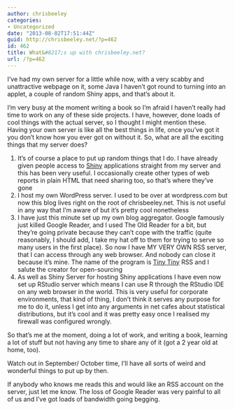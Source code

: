 ```yaml
---
author: chrisbeeley
categories:
- Uncategorized
date: "2013-08-02T17:51:44Z"
guid: http://chrisbeeley.net/?p=462
id: 462
title: What&#8217;s up with chrisbeeley.net?
url: /?p=462
---
```


I’ve had my own server for a little while now, with a very scabby and unattractive webpage on it, some Java I haven’t got round to turning into an applet, a couple of random Shiny apps, and that’s about it.

I’m very busy at the moment writing a book so I’m afraid I haven’t really had time to work on any of these side projects. I have, however, done loads of cool things with the actual server, so I thought I might mention these. Having your own server is like all the best things in life, once you’ve got it you don’t know how you ever got on without it. So, what are all the exciting things that my server does?

1. <span style="line-height: 15px;">It’s of course a place to put up random things that I do. I have already given people access to [Shiny](http://www.rstudio.com/shiny/ "Shiny") applications straight from my server and this has been very useful. I occasionally create other types of web reports in plain HTML that need sharing too, so that’s where they’ve gone</span>
2. I host my own WordPress server. I used to be over at wordpress.com but now this blog lives right on the root of chrisbeeley.net. This is not useful in any way that I’m aware of but it’s pretty cool nonetheless
3. I have just this minute set up my own blog aggregator. Google famously just killed Google Reader, and I used The Old Reader for a bit, but they’re going private because they can’t cope with the traffic (quite reasonably, I should add, I take my hat off to them for trying to serve so many users in the first place). So now I have MY VERY OWN RSS server, that I can access through any web browser. And nobody can close it because it’s mine. The name of the program is [Tiny Tiny](http://tt-rss.org/redmine/projects/tt-rss/wiki "Tiny Tiny RSS") RSS and I salute the creator for open-sourcing
4. As well as Shiny Server for hosting Shiny applications I have even now set up RStudio server which means I can use R through the RStudio IDE on any web browser in the world. This is very useful for corporate environments, that kind of thing, I don’t think it serves any purpose for me to do it, unless I get into any arguments in net cafes about statistical distributions, but it’s cool and it was pretty easy once I realised my firewall was configured wrongly.

So that’s me at the moment, doing a lot of work, and writing a book, learning a lot of stuff but not having any time to share any of it (got a 2 year old at home, too).

Watch out in September/ October time, I’ll have all sorts of weird and wonderful things to put up by then.

If anybody who knows me reads this and would like an RSS account on the server, just let me know. The loss of Google Reader was very painful to all of us and I’ve got loads of bandwidth going begging.